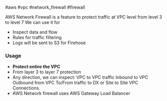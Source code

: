 #aws #vpc #network_firewall #firewall

AWS Network Firewall is a feature to protect traffic at VPC level from level 3 to level 7
We can use it for
- Inspect data and flow
- Rules for traffic filtering
- Logs will be sent to S3 for Firehose


### Usage
- **Protect entire the VPC**
- From layer 3 to layer 7 protection
- Any direction, we can inspect:
	VPC to VPC traffic
	Inbound to VPC
	Outbound from VPC
	To/From traffic to DX or Site to Site VPC Connections.
- AWS Network firewall uses AWS Gateway Load Balancer

